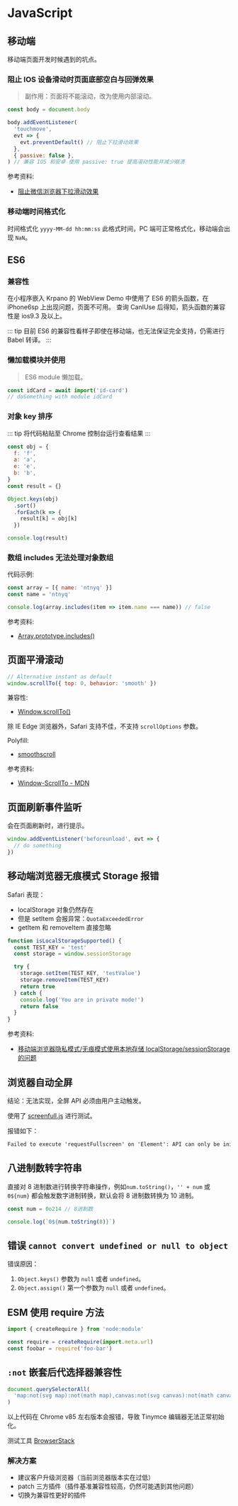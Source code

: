 # JavaScript

## 移动端

移动端页面开发时候遇到的坑点。

### 阻止 IOS 设备滑动时页面底部空白与回弹效果

> 副作用：页面将不能滚动，改为使用内部滚动。

```js
const body = document.body

body.addEventListener(
  'touchmove',
  evt => {
    evt.preventDefault() // 阻止下拉滑动效果
  },
  { passive: false },
) // 兼容 IOS 和安卓 使用 passive: true 提高滚动性能并减少崩溃
```

参考资料:

- [阻止微信浏览器下拉滑动效果](https://segmentfault.com/a/1190000014134234)

### 移动端时间格式化

时间格式化 `yyyy-MM-dd hh:mm:ss` 此格式时间，PC 端可正常格式化，移动端会出现 `NaN`。

## ES6

### 兼容性

在小程序嵌入 Krpano 的 WebView Demo 中使用了 ES6 的箭头函数，在 iPhone6sp 上出现问题，页面不可用。
查询 CanIUse 后得知，箭头函数的兼容性是 ios9.3 及以上。

::: tip
目前 ES6 的兼容性看样子即使在移动端，也无法保证完全支持，仍需进行 Babel 转译。
:::

### 懒加载模块并使用

> ES6 module 懒加载。

```js
const idCard = await import('id-card')
// doSomething with module idCard
```

### 对象 key 排序

::: tip
将代码粘贴至 Chrome 控制台运行查看结果
:::

```js
const obj = {
  f: 'f',
  a: 'a',
  e: 'e',
  b: 'b',
}
const result = {}

Object.keys(obj)
  .sort()
  .forEach(k => {
    result[k] = obj[k]
  })

console.log(result)
```

### 数组 includes 无法处理对象数组

代码示例:

```js
const array = [{ name: 'ntnyq' }]
const name = 'ntnyq'

console.log(array.includes(item => item.name === name)) // false
```

参考资料:

- [Array.prototype.includes()](https://developer.mozilla.org/zh-CN/docs/Web/JavaScript/Reference/Global_Objects/Array/includes)

## 页面平滑滚动

```js
// Alternative instant as default
window.scrollTo({ top: 0, behavior: 'smooth' })
```

兼容性:

- [Window.scrollTo()](https://developer.mozilla.org/en-US/docs/Web/API/Window/scrollTo#Browser_Compatibility)

除 IE Edge 浏览器外，Safari 支持不佳，不支持 `scrollOptions` 参数。

Polyfill:

- [smoothscroll](https://github.com/iamdustan/smoothscroll)

参考资料:

- [Window-ScrollTo - MDN](https://developer.mozilla.org/zh-CN/docs/Web/API/Window/scrollTo)

## 页面刷新事件监听

会在页面刷新时，进行提示。

```js
window.addEventListener('beforeunload', evt => {
  // do something
})
```

## 移动端浏览器无痕模式 Storage 报错

Safari 表现：

- localStorage 对象仍然存在
- 但是 setItem 会报异常：`QuotaExceededError`
- getItem 和 removeItem 直接忽略

```js
function isLocalStorageSupported() {
  const TEST_KEY = 'test'
  const storage = window.sessionStorage

  try {
    storage.setItem(TEST_KEY, 'testValue')
    storage.removeItem(TEST_KEY)
    return true
  } catch {
    console.log('You are in private mode!')
    return false
  }
}
```

参考资料:

- [移动端浏览器隐私模式/无痕模式使用本地存储 localStorage/sessionStorage 的问题](https://my.oschina.net/jamesview/blog/2252926)

## 浏览器自动全屏

结论：无法实现，全屏 API 必须由用户主动触发。

使用了 [screenfull.js](https://github.com/sindresorhus/screenfull.js) 进行测试。

报错如下：

```txt
Failed to execute 'requestFullscreen' on 'Element': API can only be initiated by a user gesture.
```

## 八进制数转字符串

直接对 8 进制数进行转换字符串操作，例如`num.toString()`，`'' + num` 或 `0${num}` 都会触发数字进制转换，默认会将 8 进制数转换为 10 进制。

```js
const num = 0o214 // 8进制数

console.log(`0${num.toString(8)}`)
```

## 错误 `cannot convert undefined or null to object`

错误原因：

1. `Object.keys()` 参数为 `null` 或者 `undefined`。
2. `Object.assign()` 第一个参数为 `null` 或者 `undefined`。

## ESM 使用 require 方法

```js
import { createRequire } from 'node:module'

const require = createRequire(import.meta.url)
const foobar = require('foo-bar')
```

## `:not` 嵌套后代选择器兼容性

```ts
document.querySelectorAll(
  'map:not(svg map):not(math map),canvas:not(svg canvas):not(math canvas),del:not(svg del):not(math del),ins:not(svg ins):not(math ins),a:not(svg a):not(math a)',
)
```

以上代码在 Chrome v85 左右版本会报错，导致 Tinymce 编辑器无法正常初始化。

测试工具 [BrowserStack](https://www.browserstack.com/)

### 解决方案

- 建议客户升级浏览器（当前浏览器版本实在过低）
- patch 三方插件（插件基准兼容性较高，仍然可能遇到其他问题）
- 切换为兼容性更好的插件
